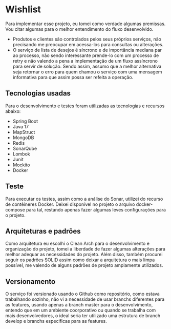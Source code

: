 # Wishlist
Para implementar esse projeto, eu tomei como verdade algumas premissas. Vou citar algumas para o melhor entendimento do fluxo desenvolvido.

- Produtos e clientes são controlados pelos seus próprios serviços, não precisando me preocupar em acessa-los para consultas ou alterações.
- O serviço de lista de desejos é síncrono e de importância mediana par ao processo, não sendo interessante prende-lo com um processo de retry e não valendo a pena a implementação de um fluxo assíncrono para servir de solução. Sendo assim, assumo que a melhor alternativa seja retornar o erro para quem chamou o serviço com uma mensagem informativa para que assim possa ser refeita a operação.

## Tecnologias usadas

Para o desenvolvimento e testes foram utilizadas as tecnologias e recursos abaixo:

- Spring Boot
- Java 17
- MapStruct
- MongoDB
- Redis
- SonarQube
- Lombok
- Junit
- Mockito
- Docker

## Teste

Para executar os testes, assim como a análise do Sonar, utilizei do recurso de contêineres Docker. Deixei disponível no projeto o arquivo docker-compose para tal, restando apenas fazer algumas leves configurações para o projeto.

## Arquiteturas e padrões

Como arquitetura eu escolhi o Clean Arch para o desenvolvimento e organização do projeto, tomei a liberdade de fazer algumas alterações para melhor adequar as necessidades do projeto.
Além disso, também procurei seguir os padrões SOLID assim como deixar a arquitetura o mais limpa possível, me valendo de alguns padrões de projeto amplamente utilizados.

## Versionamento

O serviço foi versionado usando o Github como repositório, como estava trabalhando sozinho, não vi a necessidade de usar branchs diferentes para as features, usando apenas a branch master para o desenvolvimento, entendo que em um ambiente coorporativo ou quando se trabalha com mais desenvolvedores, o ideal seria ter utilizado uma estrutura de branch develop e branchs especificas para as features.